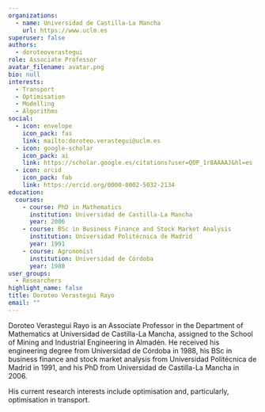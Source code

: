 ```yaml
---
organizations:
  - name: Universidad de Castilla-La Mancha
    url: https://www.uclm.es
superuser: false
authors:
  - doroteoverastegui
role: Associate Professor
avatar_filename: avatar.png
bio: null
interests:
  - Transport
  - Optimisation
  - Modelling
  - Algorithms
social:
  - icon: envelope
    icon_pack: fas
    link: mailto:doroteo.verastegui@uclm.es
  - icon: google-scholar
    icon_pack: ai
    link: https://scholar.google.es/citations?user=QOP_1r8AAAAJ&hl=es
  - icon: orcid
    icon_pack: fab
    link: https://orcid.org/0000-0002-5032-2134
education:
  courses:
    - course: PhD in Mathematics
      institution: Universidad de Castilla-La Mancha
      year: 2006
    - course: BSc in Business Finance and Stock Market Analysis
      institution: Universidad Politécnica de Madrid
      year: 1991
    - course: Agronomist
      institution: Universidad de Córdoba
      year: 1988
user_groups:
  - Researchers
highlight_name: false
title: Doroteo Verastegui Rayo
email: ""
---
```

Doroteo Verastegui Rayo is an Associate Professor in the Department of Mathematics at Universidad de Castilla-La Mancha, assigned to the School of Mining and Industrial Engineering in Almadén. He received his engineering degree from Universidad de Córdoba in 1988, his BSc in business finance and stock market analysis from Universidad Politécnica de Madrid in 1991, and his PhD from  Universidad de Castilla-La Mancha in 2006. 

His current research interests include optimisation and, particularly,  optimisation in transport.